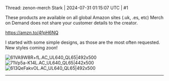 Thread: zenon-merch
Stark | 2024-07-31 01:15:07 UTC | #1

These products are available on all global Amazon sites (.uk, .es, etc)
Merch on Demand does not share your customer details to the creator.

https://amzn.to/4fpH6NQ

I started with some simple designs, as those are the most often requested. New styles coming zoon!

![61VA9W8R+fL._AC_UL640_QL65_|492x500](upload://ljBM9LlgO3zhalj3wbSsPhBCsqc.jpeg)
![71Vp5a-K14L._AC_UL640_QL65_|442x500](upload://zuC0WqzG5FuBwXPgIg5oADswXKl.jpeg)
![613QeFakvOL._AC_UL640_QL65_|492x500](upload://AgCoO1lOlRiHMLLIcc2K05IMID5.jpeg)

-------------------------

